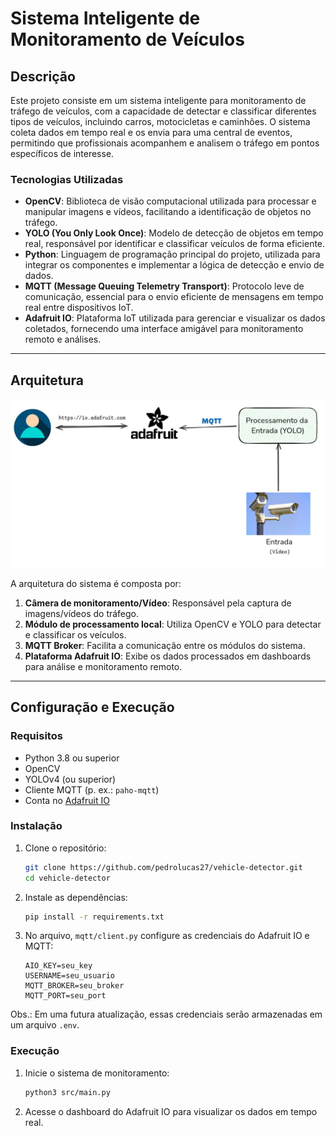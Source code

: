 # Sistema Inteligente de Monitoramento de Veículos

## Descrição

Este projeto consiste em um sistema inteligente para monitoramento de tráfego de veículos, com a capacidade de detectar e classificar diferentes tipos de veículos, incluindo carros, motocicletas e caminhões. O sistema coleta dados em tempo real e os envia para uma central de eventos, permitindo que profissionais acompanhem e analisem o tráfego em pontos específicos de interesse.

### Tecnologias Utilizadas

- **OpenCV**: Biblioteca de visão computacional utilizada para processar e manipular imagens e vídeos, facilitando a identificação de objetos no tráfego.
- **YOLO (You Only Look Once)**: Modelo de detecção de objetos em tempo real, responsável por identificar e classificar veículos de forma eficiente.
- **Python**: Linguagem de programação principal do projeto, utilizada para integrar os componentes e implementar a lógica de detecção e envio de dados.
- **MQTT (Message Queuing Telemetry Transport)**: Protocolo leve de comunicação, essencial para o envio eficiente de mensagens em tempo real entre dispositivos IoT.
- **Adafruit IO**: Plataforma IoT utilizada para gerenciar e visualizar os dados coletados, fornecendo uma interface amigável para monitoramento remoto e análises.

---

## Arquitetura

![Arquitetura do Sistema](image.png)

A arquitetura do sistema é composta por:

1. **Câmera de monitoramento/Vídeo**: Responsável pela captura de imagens/vídeos do tráfego.
2. **Módulo de processamento local**: Utiliza OpenCV e YOLO para detectar e classificar os veículos.
3. **MQTT Broker**: Facilita a comunicação entre os módulos do sistema.
4. **Plataforma Adafruit IO**: Exibe os dados processados em dashboards para análise e monitoramento remoto.

---

## Configuração e Execução

### Requisitos

- Python 3.8 ou superior
- OpenCV
- YOLOv4 (ou superior)
- Cliente MQTT (p. ex.: `paho-mqtt`)
- Conta no [Adafruit IO](https://io.adafruit.com/)

### Instalação

1. Clone o repositório:

   ```bash
   git clone https://github.com/pedrolucas27/vehicle-detector.git
   cd vehicle-detector
   ```

2. Instale as dependências:

   ```bash
   pip install -r requirements.txt
   ```

3. No arquivo, `mqtt/client.py` configure as credenciais do Adafruit IO e MQTT:
   ```env
   AIO_KEY=seu_key
   USERNAME=seu_usuario
   MQTT_BROKER=seu_broker
   MQTT_PORT=seu_port
   ```

Obs.: Em uma futura atualização, essas credenciais serão armazenadas em um arquivo `.env`.

### Execução

1. Inicie o sistema de monitoramento:

   ```bash
   python3 src/main.py
   ```

2. Acesse o dashboard do Adafruit IO para visualizar os dados em tempo real.
